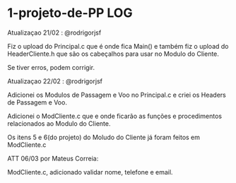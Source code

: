 # 1-projeto-de-PP   LOG

Atualizaçao 21/02 : @rodrigorjsf

Fiz o upload do Principal.c que é onde fica Main() e também fiz o upload do HeaderCliente.h que são os cabeçalhos para usar no Modulo do Cliente.

Se tiver erros, podem corrigir.  

Atualizaçao 22/02 : @rodrigorjsf

Adicionei os Modulos de Passagem e Voo no Principal.c e criei os Headers de Passagem e Voo.

Adicionei o ModCliente.c que e onde ficarão as funções e procedimentos relacionados ao Modulo do Cliente.

Os itens 5 e 6(do projeto) do Moludo do Cliente já foram feitos em ModCliente.c

ATT 06/03 por Mateus Correia:

ModCliente.c, adicionado validar nome, telefone e email.
